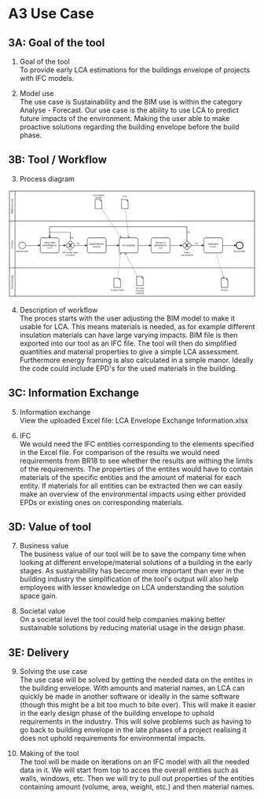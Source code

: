 # A3 Use Case


## 3A: Goal of the tool

1. Goal of the tool  
To provide early LCA estimations for the buildings envelope of projects with IFC models.

2. Model use  
The use case is Sustainability and the BIM use is within the category Analyse - Forecast. Our use case is the ability to use LCA to predict future impacts of the environment. Making the user able to make proactive solutions regarding the building envelope before the build phase.

## 3B: Tool / Workflow

3. Process diagram  
<img src="../A1/Images/Preliminary BPMN.svg">

4. Description of workflow  
The proces starts with the user adjusting the BIM model to make it usable for LCA. This means materials is needed, as for example different insulation materials can have large varying impacts. BIM file is then exported into our tool as an IFC file. The tool will then do simplified quantities and material properties to give a simple LCA assessment. Furthermore energy framing is also calculated in a simple manor. Ideally the code could include EPD's for the used materials in the building.

## 3C: Information Exchange  

5. Information exchange  
View the uploaded Excel file: LCA Envelope Exchange Information.xlsx

6. IFC  
We would need the IFC entities corresponding to the elements specified in the Excel file. For comparison of the results we would need requirements from BR18 to see whether the results are withing the limits of the requirements. The properties of the entites would have to contain materials of the specific entities and the amount of material for each entity. If materials for all entities can be extracted then we can easily make an overview of the environmental impacts using either provided EPDs or existing ones on corresponding materials.

## 3D: Value of tool

7. Business value  
The business value of our tool will be to save the company time when looking at different envelope/material solutions of a building in the early stages. As sustainability has become more important than ever in the building industry the simplification of the tool's output will also help employees with lesser knowledge on LCA understanding the solution space gain.

8. Societal value  
On a societal level the tool could help companies making better sustainable solutions by reducing material usage in the design phase.

## 3E: Delivery

9. Solving the use case  
The use case will be solved by getting the needed data on the entites in the building envelope. With amounts and material names, an LCA can quickly be made in another software or ideally in the same software (though this might be a bit too much to bite over). This will make it easier in the early design phase of the building envelope to uphold requirements in the industry. This will solve problems such as having to go back to building envelope in the late phases of a project realising it does not uphold requirements for environmental impacts.

10. Making of the tool  
The tool will be made on iterations on an IFC model with all the needed data in it. We will start from top to acces the overall entities such as walls, windows, etc. Then we will try to pull out properties of the entities containing amount (volume, area, weight, etc.) and then material names.

